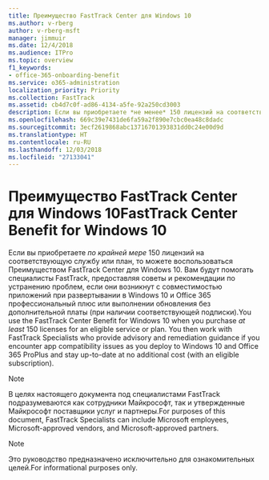 ```yaml
---
title: Преимущество FastTrack Center для Windows 10
ms.author: v-rberg
author: v-rberg-msft
manager: jimmuir
ms.date: 12/4/2018
ms.audience: ITPro
ms.topic: overview
f1_keywords:
- office-365-onboarding-benefit
ms.service: o365-administration
localization_priority: Priority
ms.collection: FastTrack
ms.assetid: cb4d7c0f-ad86-4134-a5fe-92a250cd3003
description: Если вы приобретаете *не менее* 150 лицензий на соответствующую службу или тарифный план, то можете воспользоваться услугами Преимущество FastTrack Center для Windows 10.
ms.openlocfilehash: 669c39e7431de6fa59a2f890e7cbc0ea48c8dadc
ms.sourcegitcommit: 3ecf2619868abc13716701393831dd0c24e00d9d
ms.translationtype: HT
ms.contentlocale: ru-RU
ms.lasthandoff: 12/03/2018
ms.locfileid: "27133041"
---
```

# <a name="fasttrack-center-benefit-for-windows-10"></a><span data-ttu-id="43839-103">Преимущество FastTrack Center для Windows 10</span><span class="sxs-lookup"><span data-stu-id="43839-103">FastTrack Center Benefit for Windows 10</span></span>

<span data-ttu-id="43839-p101">Если вы приобретаете *по крайней мере* 150 лицензий на соответствующую службу или план, то можете воспользоваться Преимуществом FastTrack Center для Windows 10. Вам будут помогать специалисты FastTrack, предоставляя советы и рекомендации по устранению проблем, если они возникнут с совместимостью приложений при развертывании в Windows 10 и Office 365 профессиональный плюс или выполнении обновления без дополнительной платы (при наличии соответствующей подписки).</span><span class="sxs-lookup"><span data-stu-id="43839-p101">You use the FastTrack Center Benefit for Windows 10 when you purchase  *at least*  150 licenses for an eligible service or plan. You then work with FastTrack Specialists who provide advisory and remediation guidance if you encounter app compatibility issues as you deploy to Windows 10 and Office 365 ProPlus and stay up-to-date at no additional cost (with an eligible subscription).</span></span> 
  
> [!NOTE]
> <span data-ttu-id="43839-106">В целях настоящего документа под специалистами FastTrack подразумеваются как сотрудники Майкрософт, так и утвержденные Майкрософт поставщики услуг и партнеры.</span><span class="sxs-lookup"><span data-stu-id="43839-106">For purposes of this document, FastTrack Specialists can include Microsoft employees, Microsoft-approved vendors, and Microsoft-approved partners.</span></span> 
    
> [!NOTE]
> <span data-ttu-id="43839-107">Это руководство предназначено исключительно для ознакомительных целей.</span><span class="sxs-lookup"><span data-stu-id="43839-107">For informational purposes only.</span></span> 
  

  

 